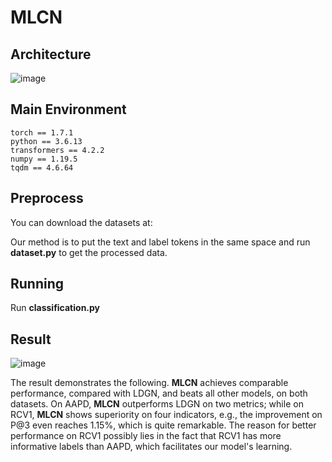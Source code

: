 # MLCN 
## Architecture
![image](https://github.com/Coder-Jeffrey/MLCN/assets/76551880/ec3f8fdd-390c-4e88-b2d3-1e322fcc428f)

## Main Environment
```
torch == 1.7.1
python == 3.6.13
transformers == 4.2.2
numpy == 1.19.5
tqdm == 4.6.64
```
## Preprocess
You can download the datasets at:

Our method is to put the text and label tokens in the same space and run **dataset.py** to get the processed data.

## Running
Run **classification.py**

## Result
![image](https://github.com/Coder-Jeffrey/MLCN/assets/76551880/b553a4b4-2190-4277-9f2e-f77b48a74839)

The result demonstrates the following. **MLCN** achieves comparable performance, compared with LDGN, and beats all other models, on both datasets. On AAPD, **MLCN** outperforms LDGN on two metrics; while on RCV1, **MLCN** shows superiority on four indicators, e.g., the improvement on P@3 even reaches 1.15%, which is quite remarkable. The reason for better performance on RCV1 possibly lies in the fact that RCV1 has more informative labels than AAPD, which facilitates our model's learning.
